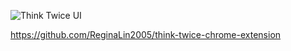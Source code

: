 ![Think Twice UI](https://github.com/Liqingcathy/Hackathon-think-twice-backend/assets/53241017/e1ce1a78-18df-49e4-ae6c-99698cfb2a4e)

https://github.com/ReginaLin2005/think-twice-chrome-extension
